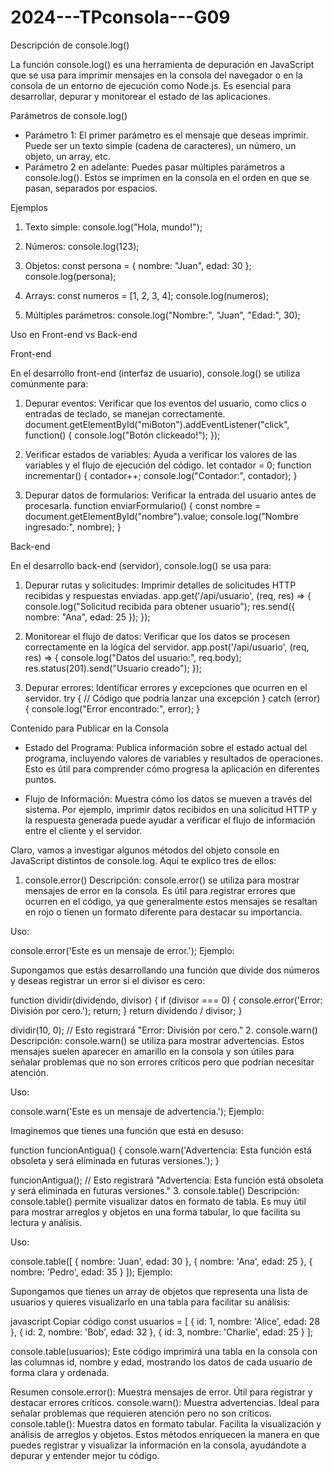 # 2024---TPconsola---G09

Descripción de console.log()

La función console.log() es una herramienta de depuración en JavaScript que se usa para imprimir mensajes en la consola del navegador o en la consola de un entorno de ejecución como Node.js. Es esencial para desarrollar, depurar y monitorear el estado de las aplicaciones.

Parámetros de console.log()

- Parámetro 1: El primer parámetro es el mensaje que deseas imprimir. Puede ser un texto simple (cadena de caracteres), un número, un objeto, un array, etc.
- Parámetro 2 en adelante: Puedes pasar múltiples parámetros a console.log(). Estos se imprimen en la consola en el orden en que se pasan, separados por espacios.

Ejemplos

1. Texto simple:
   console.log("Hola, mundo!");

2. Números:
   console.log(123);

3. Objetos:
   const persona = { nombre: "Juan", edad: 30 };
   console.log(persona);

4. Arrays:
   const numeros = [1, 2, 3, 4];
   console.log(numeros);

5. Múltiples parámetros:
   console.log("Nombre:", "Juan", "Edad:", 30);

Uso en Front-end vs Back-end

Front-end

En el desarrollo front-end (interfaz de usuario), console.log() se utiliza comúnmente para:

1. Depurar eventos: Verificar que los eventos del usuario, como clics o entradas de teclado, se manejan correctamente.
   document.getElementById("miBoton").addEventListener("click", function() {
     console.log("Botón clickeado!");
   });

2. Verificar estados de variables: Ayuda a verificar los valores de las variables y el flujo de ejecución del código.
   let contador = 0;
   function incrementar() {
     contador++;
     console.log("Contador:", contador);
   }

3. Depurar datos de formularios: Verificar la entrada del usuario antes de procesarla.
   function enviarFormulario() {
     const nombre = document.getElementById("nombre").value;
     console.log("Nombre ingresado:", nombre);
   }

Back-end

En el desarrollo back-end (servidor), console.log() se usa para:

1. Depurar rutas y solicitudes: Imprimir detalles de solicitudes HTTP recibidas y respuestas enviadas.
   app.get('/api/usuario', (req, res) => {
     console.log("Solicitud recibida para obtener usuario");
     res.send({ nombre: "Ana", edad: 25 });
   });

2. Monitorear el flujo de datos: Verificar que los datos se procesen correctamente en la lógica del servidor.
   app.post('/api/usuario', (req, res) => {
     console.log("Datos del usuario:", req.body);
     res.status(201).send("Usuario creado");
   });

3. Depurar errores: Identificar errores y excepciones que ocurren en el servidor.
   try {
     // Código que podría lanzar una excepción
   } catch (error) {
     console.log("Error encontrado:", error);
   }

Contenido para Publicar en la Consola

- Estado del Programa: Publica información sobre el estado actual del programa, incluyendo valores de variables y resultados de operaciones. Esto es útil para comprender cómo progresa la aplicación en diferentes puntos.

- Flujo de Información: Muestra cómo los datos se mueven a través del sistema. Por ejemplo, imprimir datos recibidos en una solicitud HTTP y la respuesta generada puede ayudar a verificar el flujo de información entre el cliente y el servidor.

Claro, vamos a investigar algunos métodos del objeto console en JavaScript distintos de console.log. Aquí te explico tres de ellos:

1. console.error()
Descripción: console.error() se utiliza para mostrar mensajes de error en la consola. Es útil para registrar errores que ocurren en el código, ya que generalmente estos mensajes se resaltan en rojo o tienen un formato diferente para destacar su importancia.

Uso:

console.error('Este es un mensaje de error.');
Ejemplo:

Supongamos que estás desarrollando una función que divide dos números y deseas registrar un error si el divisor es cero:

function dividir(dividendo, divisor) {
    if (divisor === 0) {
        console.error('Error: División por cero.');
        return;
    }
    return dividendo / divisor;
}

dividir(10, 0);  // Esto registrará "Error: División por cero."
2. console.warn()
Descripción: console.warn() se utiliza para mostrar advertencias. Estos mensajes suelen aparecer en amarillo en la consola y son útiles para señalar problemas que no son errores críticos pero que podrían necesitar atención.

Uso:

console.warn('Este es un mensaje de advertencia.');
Ejemplo:

Imaginemos que tienes una función que está en desuso:

function funcionAntigua() {
    console.warn('Advertencia: Esta función está obsoleta y será eliminada en futuras versiones.');
}

funcionAntigua();  // Esto registrará "Advertencia: Esta función está obsoleta y será eliminada en futuras versiones."
3. console.table()
Descripción: console.table() permite visualizar datos en formato de tabla. Es muy útil para mostrar arreglos y objetos en una forma tabular, lo que facilita su lectura y análisis.

Uso:

console.table([
    { nombre: 'Juan', edad: 30 },
    { nombre: 'Ana', edad: 25 },
    { nombre: 'Pedro', edad: 35 }
]);
Ejemplo:

Supongamos que tienes un array de objetos que representa una lista de usuarios y quieres visualizarlo en una tabla para facilitar su análisis:

javascript
Copiar código
const usuarios = [
    { id: 1, nombre: 'Alice', edad: 28 },
    { id: 2, nombre: 'Bob', edad: 32 },
    { id: 3, nombre: 'Charlie', edad: 25 }
];

console.table(usuarios);
Este código imprimirá una tabla en la consola con las columnas id, nombre y edad, mostrando los datos de cada usuario de forma clara y ordenada.

Resumen
console.error(): Muestra mensajes de error. Útil para registrar y destacar errores críticos.
console.warn(): Muestra advertencias. Ideal para señalar problemas que requieren atención pero no son críticos.
console.table(): Muestra datos en formato tabular. Facilita la visualización y análisis de arreglos y objetos.
Estos métodos enriquecen la manera en que puedes registrar y visualizar la información en la consola, ayudándote a depurar y entender mejor tu código.
